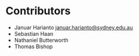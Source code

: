 # Contributors

- Januar Harianto [januar.harianto@sydney.edu.au](mailto:januar.harianto@sydney.edu.au)
- Sebastian Haan
- Nathaniel Butterworth
- Thomas Bishop

